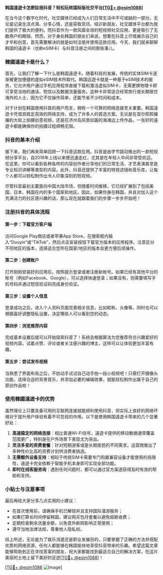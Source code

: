 **韩国遠遊卡怎麽註冊抖音？轻松玩转国际版社交平台[[TG💪+ @esim1088](https://t.me/s/esim1088)]**

在当今这个数字化时代，社交媒体已经成为人们日常生活中不可或缺的一部分。无论是记录生活点滴、分享心情，还是获取资讯、结识新朋友，社交媒体平台都为我们提供了极大的便利。而抖音作为一款风靡全球的短视频社交应用，更是吸引了无数用户的眼球。然而，对于身处韩国的朋友们来说，想要在抖音上尽情展示自己的才华和创意，首先需要解决的就是如何注册并使用这款应用。今天，我们就来聊聊韩国的遠遊卡（也称eSIM卡）与抖音注册之间的那些事儿。

### 韓國遠遊卡是什么？

首先，让我们了解一下什么是韩国遠遊卡。随着科技的发展，传统的实体SIM卡逐渐被更加便捷的虚拟eSIM技术所取代。韩国远遊卡就是一种基于eSIM技术的服务，它允许用户通过手机应用程序直接下载和激活虚拟SIM卡，无需更换物理卡即可享受当地的通话、短信以及数据流量服务。这种卡非常适合经常旅行或长期居住海外的人士，因为它不仅操作简单，还能节省不少时间和成本。

对于计划在韩国使用抖音的用户而言，拥有一个可靠的网络连接至关重要。韩国遠遊卡凭借其稳定高效的网络支持，成为了许多人的首选方案。无论是在首尔熙熙攘攘的大街上拍摄创意视频，还是在济州岛风景如画的海滩边上传作品，一张好的遠遊卡都能确保你的拍摄过程顺畅无阻。

### 抖音的基本介绍

接下来，我们再来简单回顾一下抖音这款应用。抖音是由字节跳动推出的一款短视频分享平台，自2016年上线以来便迅速走红，尤其是在年轻人中间非常受欢迎。在这里，你可以看到各种各样的内容创作者分享他们的日常生活、才艺表演甚至是专业知识讲解等类型的内容。此外，抖音还提供了丰富的特效滤镜和音乐库，让每个人都可以轻松制作出令人印象深刻的短视频。

尽管抖音最初主要面向中国大陆市场，但随着时间推移，它已经扩展到了包括美国、日本、韩国在内的多个国家和地区。因此，如果你身在韩国，并且对加入这个充满活力的社区感兴趣的话，那么现在就跟着我们的步骤一步步开始吧！

### 注册抖音的具体流程

#### 第一步：下载官方客户端
访问Google Play商店或者苹果App Store，在搜索框内输入“Douyin”或“TikTok”，然后点击安装按钮下载官方版本的应用程序。注意区分不同地区的版本，选择适合您所在国家/地区的版本会更方便后续操作。

#### 第二步：创建账户
打开刚刚安装好的应用后，按照提示登录或者注册新账号。如果已经有其他平台的账号（例如Facebook、Google），可以选择快速登录；如果没有，则需要填写手机号码并通过短信验证码完成身份验证。

#### 第三步：设置个人信息
登录成功之后，进入个人资料页面完善相关信息，比如昵称、头像等。同时也可以根据喜好调整隐私设置，决定哪些人可以看到您的动态。

#### 第四步：浏览推荐内容
完成基本设置后就可以开始探索抖音了！系统会根据算法为您推荐符合兴趣爱好的视频内容。试着点赞、评论或者关注感兴趣的博主，这样可以让体验更加丰富有趣。

#### 第五步：尝试发布视频
当熟悉了界面布局之后，不妨动手试试自己动手拍一段小视频吧！只需打开摄像头功能，选择合适的背景音乐，并添加必要的编辑效果，就能轻松制作出属于自己的原创作品啦！

### 使用韓國遠遊卡的优势

虽然理论上只要具备可用的互联网连接就能顺利使用抖音，但实际上良好的网络环境对于提升用户体验有着不可忽视的作用。以下是使用韩国遠遊卡带来的几个显著好处：

1. **高速稳定的网络连接**：相比普通Wi-Fi信号，遠遊卡提供的移动数据通常覆盖范围更广，特别是在户外场景下表现尤为突出。
2. **灵活多变的资费套餐**：针对短期游客或是长期居民的不同需求，运营商推出了多种性价比高的资费计划供消费者挑选。
3. **无需额外设备支持**：相较于传统SIM卡需要专门购置兼容设备才能使用的局限性，遠遊卡完全依赖于智能手机本身即可实现全部功能。
4. **即时在线客服咨询**：遇到任何问题时，都可以通过官方渠道获得及时有效的帮助和支持。

### 小贴士与注意事项

最后再给大家分享几点实用的小建议：
- 在首次使用前，请确保手机已解锁并且支持国际漫游服务；
- 如果打算长时间停留韩国，建议购买包月套餐以避免超额收费；
- 定期检查剩余流量余额，以免意外断网影响正常使用；
- 遵守当地法律法规，尊重他人隐私权。

综上所述，无论是为了娱乐消遣还是职业发展目的，只要掌握了正确的方法并搭配优质的网络资源，任何人都能够在韩国愉快地享受抖音带来的乐趣。希望这篇文章能够帮助到正在寻找答案的朋友，祝大家都能找到最适合自己的解决方案，在这片美丽的土地上留下美好的足迹[[TG💪+ @esim1088](https://t.me/s/esim1088)]！

[[TG💪+ @esim1088](https://t.me/s/esim1088) ![Image](https://i.postimg.cc/4NQfJmqS/Snipaste-2025-05-13-00-14-12.png)]